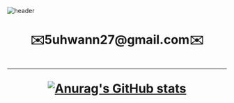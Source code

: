 ![header](https://capsule-render.vercel.app/api?type=soft&color=2f91e9&height=150&section=header&text=5uhwann&fontSize=90&fontColor=ffffff)

<div align="center">
<h1>✉️5uhwann27@gmail.com✉️<h1>


<hr>

[![Anurag's GitHub stats](https://github-readme-stats.vercel.app/api?username=5uhwann&show_icons=true)](https://github.com/anuraghazra/github-readme-stats)
</div>
